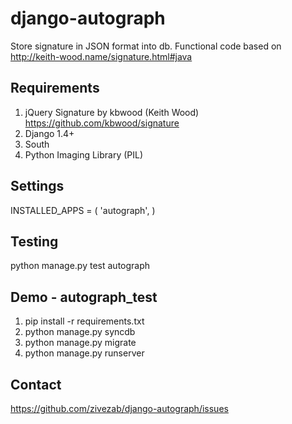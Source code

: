 django-autograph
================
Store signature in JSON format into db.
Functional code based on http://keith-wood.name/signature.html#java


Requirements
------------
1. jQuery Signature by kbwood (Keith Wood)
  https://github.com/kbwood/signature
2. Django 1.4+
3. South
4. Python Imaging Library (PIL)
  
  
Settings
--------
  INSTALLED_APPS = (
    'autograph',
  )

  
Testing
-------
  python manage.py test autograph
  
  
Demo - autograph_test
---------------------
  1. pip install -r requirements.txt
  2. python manage.py syncdb
  3. python manage.py migrate
  4. python manage.py runserver
  
  
Contact
-------
  https://github.com/zivezab/django-autograph/issues
